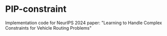 # PIP-constraint
Implementation code for NeurIPS 2024 paper: "Learning to Handle Complex Constraints for Vehicle Routing Problems"
